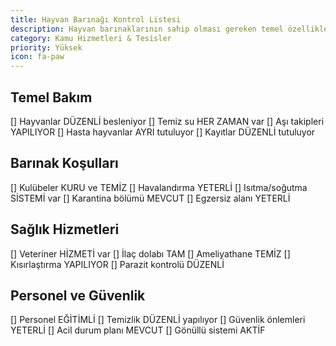 ```yaml
---
title: Hayvan Barınağı Kontrol Listesi
description: Hayvan barınaklarının sahip olması gereken temel özellikler
category: Kamu Hizmetleri & Tesisler
priority: Yüksek
icon: fa-paw
---
```


## Temel Bakım

[] Hayvanlar DÜZENLİ besleniyor
[] Temiz su HER ZAMAN var
[] Aşı takipleri YAPILIYOR
[] Hasta hayvanlar AYRI tutuluyor
[] Kayıtlar DÜZENLİ tutuluyor

## Barınak Koşulları

[] Kulübeler KURU ve TEMİZ
[] Havalandırma YETERLİ
[] Isıtma/soğutma SİSTEMİ var
[] Karantina bölümü MEVCUT
[] Egzersiz alanı YETERLİ

## Sağlık Hizmetleri

[] Veteriner HİZMETİ var
[] İlaç dolabı TAM
[] Ameliyathane TEMİZ
[] Kısırlaştırma YAPILIYOR
[] Parazit kontrolü DÜZENLİ

## Personel ve Güvenlik

[] Personel EĞİTİMLİ
[] Temizlik DÜZENLİ yapılıyor
[] Güvenlik önlemleri YETERLİ
[] Acil durum planı MEVCUT
[] Gönüllü sistemi AKTİF
